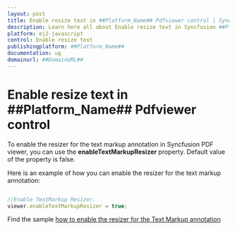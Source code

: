 ```yaml
---
layout: post
title: Enable resize text in ##Platform_Name## Pdfviewer control | Syncfusion
description: Learn here all about Enable resize text in Syncfusion ##Platform_Name## Pdfviewer control of Syncfusion Essential JS 2 and more.
platform: ej2-javascript
control: Enable resize text 
publishingplatform: ##Platform_Name##
documentation: ug
domainurl: ##DomainURL##
---
```


# Enable resize text in ##Platform_Name## Pdfviewer control

To enable the resizer for the text markup annotation in Syncfusion PDF viewer, you can use the **enableTextMarkupResizer** property. Default value of the property is false.

Here is an example of how you can enable the resizer for the text markup annotation:

```javascript

//Enable TextMarkup Resizer.
viewer.enableTextMarkupResizer = true;

```

Find the sample [how to enable the resizer for the Text Markup annotation](https://stackblitz.com/edit/qzf6bk-xsk9pf?devtoolsheight=33&file=index.js)
